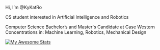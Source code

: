 Hi, I’m @KyKatRo

CS student interested in Artificial Intelligence and Robotics

Computer Science Bachelor’s and Master's Candidate at Case Western
Concentrations in: Machine Learning, Robotics, Mechanical Design

[![My Awesome Stats](https://awesome-github-stats.azurewebsites.net/user-stats/kykatro)](https://git.io/awesome-stats-card)

<!---
KyKatRo/KyKatRo is a ✨ special ✨ repository because its `README.md` (this file) appears on your GitHub profile.
You can click the Preview link to take a look at your changes.
--->
